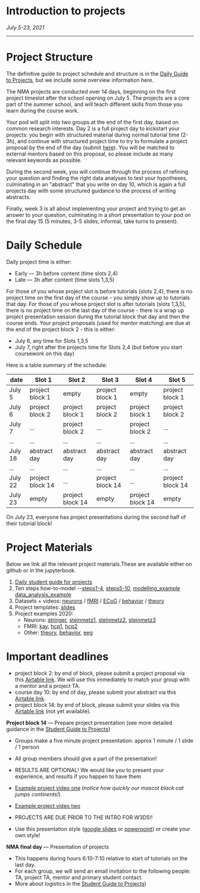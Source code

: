 # Introduction to projects

*July 5-23, 2021*

----

# **Project Structure**

The definitive guide to project schedule and structure is in the [Daily Guide to Projects](./docs/project_guidance.md), but we include some overview information here.

The NMA projects are conducted over 14 days, beginning on the first project timeslot after the school opening on July 5.
The projects are a core part of the summer school, and will teach different skills from those you learn during the course work.

Your pod will split into two groups at the end of the first day, based on common research interests.
Day 2 is a full project day to kickstart your projects: you begin with structured material during normal tutorial time (2-3h), and
continue with structured project time to try to formulate a project proposal by the end of the day (submit [here](https://airtable.com/shrZWimDB3YddpXDu)).
You will be matched to external mentors based on this proposal, so please include as many relevant keywords as possible.

During the second week, you will continue through the process of refining your question and
finding the right data analyses to test your hypotheses, culminating in an "abstract" that you write on day 10, which is
again a full projects day with some structured guidance to the process of writing abstracts.

Finally, week 3 is all about implementing your project and trying to get an answer to your question, culminating in a short presentation to your pod
on the final day 15 (5 minutes, 3-5 slides, informal, take turns to present).


# **Daily Schedule**

Daily project time is either:
 - Early — 3h before content (time slots 2,4)
 - Late  — 3h after content (time slots 1,3,5)

 For those of you whose project slot is before tutorials (slots 2,4), there is no project time on the first day of the course - you simply show up to tutorials that day. For those of you whose project slot is after tutorials (slots 1,3,5), there is no project time on the last day of the course - there is a wrap up project presentation session during the tutorial block that day and then the course ends. Your project proposals (used for mentor matching) are due at the end of the project block 2 - this is either:

 - July 6, any time for Slots 1,3,5
 - July 7, right after the projects time for Slots 2,4 (but before you start coursework on this day)

 Here is a table summary of the schedule:

| date | Slot 1 | Slot 2 | Slot 3 | Slot 4 | Slot 5 |
| --- | --- | --- | --- | --- | --- |
| July 5 | project block 1 | empty | project block 1 | empty | project block 1 |
| July 6 | project block 2 | project block 1 | project block 2 | project block 1 | project block 2 |
| July 7 | ... | project block 2 | ... | project block 2 | ... |
| ... | ... | ... | ... | ... | ... |
| July 16 | abstract day | abstract day | abstract day | abstract day | abstract day |
| ... | ... | ... | ... | ... | ... |
| July 22 | project block 14 | ... | project block 14 | ... | project block 14 |
| July 23 | empty | project block 14 | empty | project block 14 | empty |

On July 23, everyone has project presentations during the second half of their tutorial block!

# **Project Materials**

Below we link all the relevant project materials.These are available either on github or in the jupyterbook.

1. [Daily student guide for projects](./docs/project_guidance.md)
2. Ten steps how-to-model --[steps1-4](https://compneuro.neuromatch.io/projects/modelingsteps/ModelingSteps_1through4.html), [steps5-10](https://compneuro.neuromatch.io/projects/modelingsteps/ModelingSteps_5through10.html), [modelling_example](https://compneuro.neuromatch.io/projects/modelingsteps/TrainIllusionModel.html) [data_analysis_example](https://compneuro.neuromatch.io/projects/modelingsteps/TrainIllusionDataProject.html)
3. Datasets + videos: [neurons](./neurons) / [fMRI](./fMRI) / [ECoG](./ECoG) / [behavior](./behavior) / [theory](./theory)
4. Project templates: [slides](./docs/project_templates.md)
5. Project examples 2020:
   - Neurons: [stringer](https://osf.io/u9gqe/), [steinmetz1](https://osf.io/29vuq/), [steinmetz2](https://osf.io/52wja/), [steinmetz3](https://osf.io/bt4ph/)  
   - FMRI: [kay](https://osf.io/h3z4e/), [hcp1](https://osf.io/td957/), [hcp2](https://osf.io/5fmnq/)
   - Other: [theory](https://osf.io/z7p5v/), [behavior](https://osf.io/hez85/), [eeg](https://osf.io/5r96v/)


# **Important deadlines**

* project block 2:  by end of block, please submit a project proposal via this [Airtable link](https://airtable.com/shrZWimDB3YddpXDu). We will use this immediately to match your group with a mentor and a project TA.  
* course day 10:  by end of day, please submit your abstract via this [Airtable link](https://airtable.com/shrITSzD4fgFCGiWI).  
* project block 14: by end of block, please submit your slides via this [Airtable link]() (not yet available).  

**Project block 14** — Prepare project presentation (see more detailed guidance in the [Student Guide to Projects](./docs/project_guidance.md))
 * Groups make a five minute project presentation: approx 1 minute / 1 slide / 1 person
 * All group members should give a part of the presentation!
 * RESULTS ARE OPTIONAL! We would like you to present your experience, and results if you happen to have them
 * [Example project video one](https://youtu.be/zMphz4yvyfc) (*notice how quickly our mascot black cat jumps continents!*)
 * [Example project video two](https://www.youtube.com/watch?v=pvfy0_v12wI)
 * PROJECTS ARE DUE PRIOR TO THE INTRO FOR W3D5!!

 * Use this presentation style ([google slides](https://docs.google.com/presentation/d/10l0hh5hD8JW7HQTTANeC5DxYfXf_3JGHURqvGy0FESU/edit?usp=sharing) or [powerpoint](https://osf.io/ky6fj/download)) or create your own style!

**NMA final day** — Presentation of projects
  * This happens during hours 6:10-7:10 relative to start of tutorials on the last day.
  * For each group, we will send an email invitation to the following people: TA, project TA, mentor and primary student contact.
  * More about logistics in the [Student Guide to Projects](./docs/project_guidance.md))
